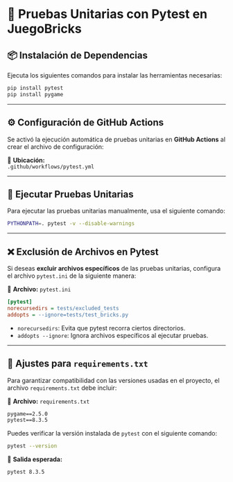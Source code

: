 # 🧪 Pruebas Unitarias con Pytest en JuegoBricks

## 📦 Instalación de Dependencias

Ejecuta los siguientes comandos para instalar las herramientas necesarias:

```bash
pip install pytest
pip install pygame
```

---

## ⚙️ Configuración de GitHub Actions

Se activó la ejecución automática de pruebas unitarias en **GitHub Actions** al crear el archivo de configuración:

📂 **Ubicación:**  
`.github/workflows/pytest.yml`

---

## 🚀 Ejecutar Pruebas Unitarias

Para ejecutar las pruebas unitarias manualmente, usa el siguiente comando:

```bash
PYTHONPATH=. pytest -v --disable-warnings
```

---

## ❌ Exclusión de Archivos en Pytest

Si deseas **excluir archivos específicos** de las pruebas unitarias, configura el archivo `pytest.ini` de la siguiente manera:

📂 **Archivo:** `pytest.ini`
```ini
[pytest]
norecursedirs = tests/excluded_tests
addopts = --ignore=tests/test_bricks.py
```
- `norecursedirs`: Evita que pytest recorra ciertos directorios.
- `addopts --ignore`: Ignora archivos específicos al ejecutar pruebas.

---

## 📌 Ajustes para `requirements.txt`

Para garantizar compatibilidad con las versiones usadas en el proyecto, el archivo `requirements.txt` debe incluir:

📂 **Archivo:** `requirements.txt`
```txt
pygame==2.5.0
pytest==8.3.5
```

Puedes verificar la versión instalada de `pytest` con el siguiente comando:

```bash
pytest --version
```
📌 **Salida esperada:**
```
pytest 8.3.5
```

